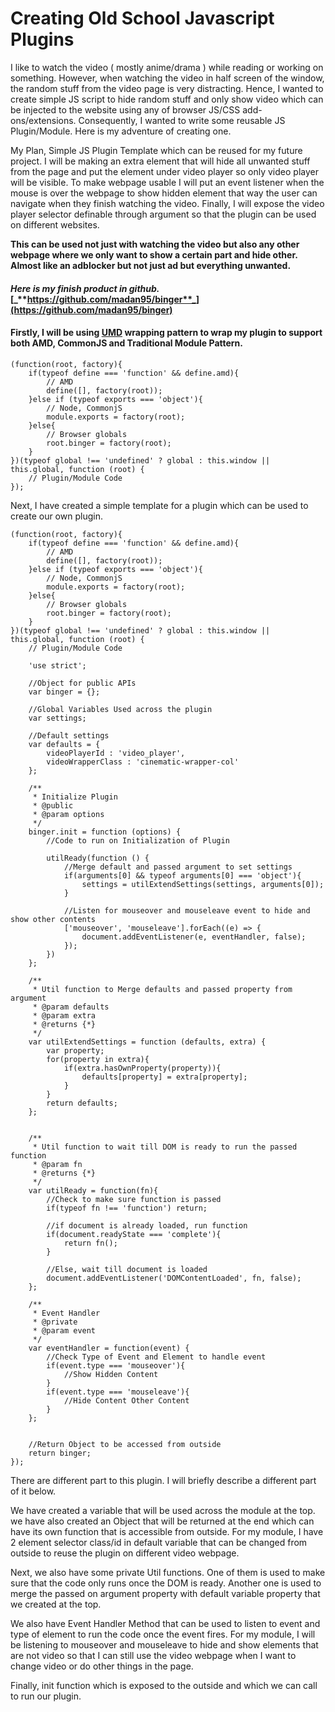 # Creating Old School Javascript Plugins

I like to watch the video \( mostly anime/drama \) while reading or working on something. However, when watching the video in half screen of the window, the random stuff from the video page is very distracting. Hence, I wanted to create simple JS script to hide random stuff and only show video which can be injected to the website using any of browser JS/CSS add-ons/extensions. Consequently, I wanted to write some reusable JS Plugin/Module. Here is my adventure of creating one.  


My Plan, Simple JS Plugin Template which can be reused for my future project. I will be making an extra element that will hide all unwanted stuff from the page and put the element under video player so only video player will be visible. To make webpage usable I will put an event listener when the mouse is over the webpage to show hidden element that way the user can navigate when they finish watching the video. Finally, I will expose the video player selector definable through argument so that the plugin can be used on different websites.

**This can be used not just with watching the video but also any other webpage where we only want to show a certain part and hide other. Almost like an adblocker but not just ad but everything unwanted.**

#### _**Here is my finish product in github.**_ [_**https://github.com/madan95/binger**_](https://github.com/madan95/binger)

#### Firstly, I will be using [UMD](https://www.davidbcalhoun.com/2014/what-is-amd-commonjs-and-umd/) wrapping pattern to wrap my plugin to support both AMD, CommonJS and Traditional Module Pattern.

```text
(function(root, factory){
    if(typeof define === 'function' && define.amd){
        // AMD
        define([], factory(root));
    }else if (typeof exports === 'object'){
        // Node, CommonjS
        module.exports = factory(root);
    }else{
        // Browser globals
        root.binger = factory(root);
    }
})(typeof global !== 'undefined' ? global : this.window || this.global, function (root) {
    // Plugin/Module Code
});
```

Next, I have created a simple template for a plugin which can be used to create our own plugin.

```text
(function(root, factory){
    if(typeof define === 'function' && define.amd){
        // AMD
        define([], factory(root));
    }else if (typeof exports === 'object'){
        // Node, CommonjS
        module.exports = factory(root);
    }else{
        // Browser globals
        root.binger = factory(root);
    }
})(typeof global !== 'undefined' ? global : this.window || this.global, function (root) {
    // Plugin/Module Code

    'use strict';

    //Object for public APIs
    var binger = {};

    //Global Variables Used across the plugin
    var settings;

    //Default settings
    var defaults = {
        videoPlayerId : 'video_player',
        videoWrapperClass : 'cinematic-wrapper-col'
    };

    /**
     * Initialize Plugin
     * @public
     * @param options
     */
    binger.init = function (options) {
        //Code to run on Initialization of Plugin

        utilReady(function () {
            //Merge default and passed argument to set settings
            if(arguments[0] && typeof arguments[0] === 'object'){
                settings = utilExtendSettings(settings, arguments[0]);
            }

            //Listen for mouseover and mouseleave event to hide and show other contents
            ['mouseover', 'mouseleave'].forEach((e) => {
                document.addEventListener(e, eventHandler, false);
            });
        })
    };

    /**
     * Util function to Merge defaults and passed property from argument
     * @param defaults
     * @param extra
     * @returns {*}
     */
    var utilExtendSettings = function (defaults, extra) {
        var property;
        for(property in extra){
            if(extra.hasOwnProperty(property)){
                defaults[property] = extra[property];
            }
        }
        return defaults;
    };


    /**
     * Util function to wait till DOM is ready to run the passed function
     * @param fn
     * @returns {*}
     */
    var utilReady = function(fn){
        //Check to make sure function is passed
        if(typeof fn !== 'function') return;

        //if document is already loaded, run function
        if(document.readyState === 'complete'){
            return fn();
        }

        //Else, wait till document is loaded
        document.addEventListener('DOMContentLoaded', fn, false);
    };

    /**
     * Event Handler
     * @private
     * @param event
     */
    var eventHandler = function(event) {
        //Check Type of Event and Element to handle event
        if(event.type === 'mouseover'){
            //Show Hidden Content
        }
        if(event.type === 'mouseleave'){
            //Hide Content Other Content
        }
    };


    //Return Object to be accessed from outside
    return binger;
});
```

There are different part to this plugin. I will briefly describe a different part of it below.

We have created a variable that will be used across the module at the top. we have also created an Object that will be returned at the end which can have its own function that is accessible from outside. For my module, I have 2 element selector class/id in default variable that can be changed from outside to reuse the plugin on different video webpage.

Next, we also have some private Util functions. One of them is used to make sure that the code only runs once the DOM is ready. Another one is used to merge the passed on argument property with default variable property that we created at the top.

We also have Event Handler Method that can be used to listen to event and type of element to run the code once the event fires.  For my module, I will be listening to mouseover and mouseleave to hide and show elements that are not video so that I can still use the video webpage when I want to change video or do other things in the page.

Finally, init function which is exposed to the outside and which we can call to run our plugin.  


